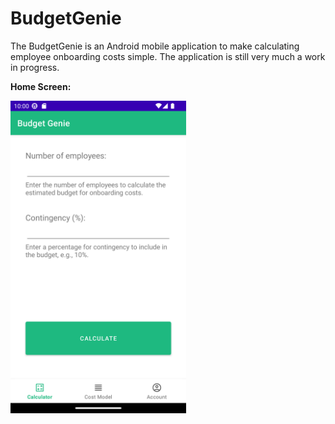 # BudgetGenie
<p>The BudgetGenie is an Android mobile application to make calculating employee onboarding costs simple. The application is still very much a work in progress.</p>
<p><strong>Home Screen:</strong></p>
<img src="screenshot-calculator-main.png" height="500px" />
